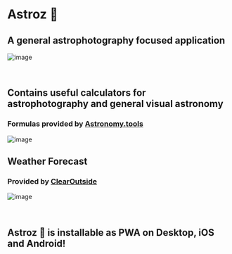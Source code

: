 # Astroz 🌌

## A general astrophotography focused application

![image](https://user-images.githubusercontent.com/58784686/150042694-6583ba55-fb3b-4045-a088-b1c43cb7911f.png)

<br />

## Contains useful calculators for astrophotography and general visual astronomy
### Formulas provided by [Astronomy.tools](https://astronomy.tools/)

![image](https://user-images.githubusercontent.com/58784686/150042877-9193ccb5-c9ac-4b37-957e-2e2746f68800.png)

## Weather Forecast
### Provided by [ClearOutside](https://clearoutside.com)
![image](https://user-images.githubusercontent.com/58784686/150043435-31e742eb-e2be-4758-9568-5c3043000e0e.png)

<br />

## Astroz 🌌 is installable as PWA on Desktop, iOS and Android!
